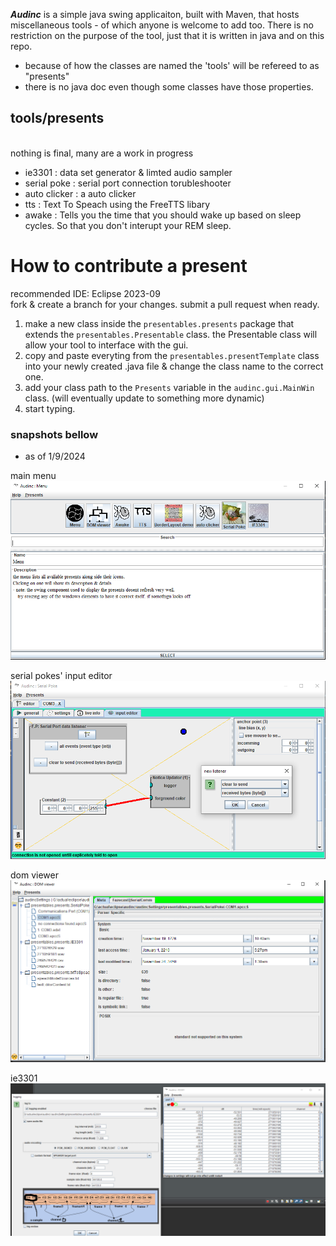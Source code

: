 ***Audinc*** is a simple java swing applicaiton, built with Maven, that hosts miscellaneous tools - of which anyone is welcome to add too. There is no restriction on the purpose of the tool, just that it is written in java and on this repo.
- because of how the classes are named the 'tools' will be refereed to as "presents"
- there is no java doc even though some classes have those properties.

## tools/presents
<br> nothing is final, many are a work in progress
- ie3301 : data set generator & limted audio sampler
- serial poke : serial port connection torubleshooter
- auto clicker : a auto clicker
- tts  : Text To Speach using the FreeTTS libary
- awake : Tells you the time that you should wake up based on sleep cycles. So that you don't interupt your REM sleep.

# How to contribute a present
recommended IDE: Eclipse 2023-09 <br>
fork & create a branch for your changes. submit a pull request when ready. 
1. make a new class inside the <code>presentables.presents</code> package that extends the <code>presentables.Presentable</code> class. the Presentable class will allow your tool to interface with the gui.
1. copy and paste everyting from the <code>presentables.presentTemplate</code> class into your newly created .java file & change the class name to the correct one.
1. add your class path to the <code>Presents</code> variable in the <code>audinc.gui.MainWin</code> class. (will eventually update to something more dynamic)
1. start typing.

### snapshots bellow
* as of 1/9/2024

main menu
![demo of the main menu](./res/demo%20images/demomenu.PNG)

serial pokes' input editor
![demo of serial poke's input editor](./res/demo%20images/demoInputEditor.PNG)

dom viewer
![demo of DOMViewer](./res/demo%20images/demoDOMviewer.PNG)

ie3301
![demo of ie3301](./res/demo%20images/demoie3301.PNG)